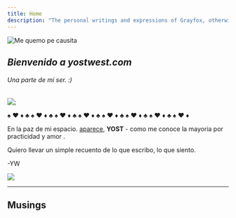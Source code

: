 ```yaml
---
title: Home
description: "The personal writings and expressions of Grayfox, otherwise known as you too and everyone else. It is a loving and silly place."
---
```

<img
  id="pfpindex"
  src="/images/pfpindex.jpg"
  alt="Me quemo pe causita">

## *Bienvenido a yostwest.com* 
###### Una parte de mi ser. :)
![;](https://www.gifsanimados.org/data/media/99/mini-gif-imagen-animada-1619.gif)

:spades:  :hearts:  :diamonds:  :clubs: :spades:  :hearts:  :diamonds:  :clubs: :spades:  :hearts:  :diamonds:  :clubs: :spades:  :hearts:  :diamonds:  :clubs: :spades:  :hearts:  :diamonds:  :clubs: :spades:  :hearts:  :diamonds:  :clubs: :spades:  :hearts:  :diamonds:  :clubs: :spades:  :hearts:  :diamonds:

En la paz de mi espacio. [aparece](https://www.youtube.com/watch?v=eABjL-VFy4Y&pp=ygUPaG9zdCBvZiBhIGdob3N0), **YOST** - como me conoce la mayoria por practicidad y amor .

Quiero llevar un simple recuento de lo que escribo, lo que siento.

-YW

<img src="/images/retro90.gif">

---

## Musings